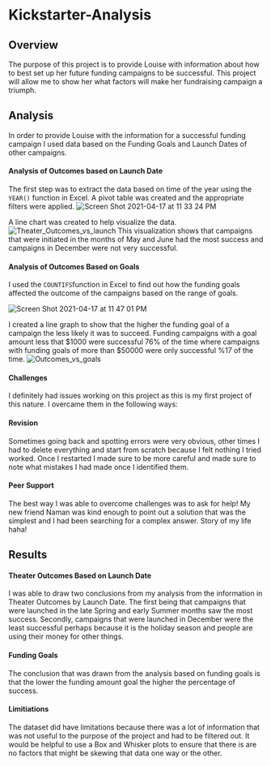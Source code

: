 # **Kickstarter-Analysis**

## **Overview**

The purpose of this project is to provide Louise with information about how to best set up her future funding campaigns to be successful. This project will allow me to show her what factors will make her fundraising campaign a triumph.

## **Analysis**

In order to provide Louise with the information for a successful funding campaign I used data based on the Funding Goals and Launch Dates of other campaigns.

#### **Analysis of Outcomes based on Launch Date**
The first step was to extract the data based on time of the year using the `YEAR()` function in Excel. A pivot table was created and the appropriate filters were applied. 
![Screen Shot 2021-04-17 at 11 33 24 PM](https://user-images.githubusercontent.com/81889167/115133389-d5dfda80-9fd5-11eb-9e84-709e38b187ff.png) 

A line chart was created to help visualize the data. 
![Theater_Outcomes_vs_launch](https://user-images.githubusercontent.com/81889167/115133455-5dc5e480-9fd6-11eb-86ae-23346286c428.png)
This visualization shows that campaigns that were initiated in the months of May and June had the most success and campaigns in December were not very successful.

#### **Analysis of Outcomes Based on Goals**

I used the `COUNTIFS`function in Excel to find out how the funding goals affected the outcome of the campaigns based on the range of goals. 

![Screen Shot 2021-04-17 at 11 47 01 PM](https://user-images.githubusercontent.com/81889167/115133778-ce6e0080-9fd8-11eb-992e-833bf261786c.png)

I created a line graph to show that the higher the funding goal of a campaign the less likely it was to succeed. Funding campaigns with a goal amount less that $1000 were successful 76% of the time where campaigns with funding goals of more than $50000 were only successful %17 of the time. 
![Outcomes_vs_goals](https://user-images.githubusercontent.com/81889167/115133930-ce223500-9fd9-11eb-86a1-e3b9d99c47da.png)

#### **Challenges**

I definitely had issues working on this project as this is my first project of this nature. I overcame them in the following ways:

#### **Revision**

Sometimes going back and spotting errors were very obvious, other times I had to delete everything and start from scratch because I felt nothing I tried worked. Once I restarted I made sure to be more careful and made sure to note what mistakes I had made once I identified them. 

#### **Peer Support**

The best way I was able to overcome challenges was to ask for help! My new friend Naman was kind enough to point out a solution that was the simplest and I had been searching for a complex answer. Story of my life haha!

## **Results**

#### **Theater Outcomes Based on Launch Date**
I was able to draw two conclusions from my analysis from the information in Theater Outcomes by Launch Date. The first being that campaigns that were launched in the late Spring and early Summer months saw the most success. Secondly, campaigns that were launched in December were the least successful perhaps because it is the holiday season and people are using their money for other things.

#### **Funding Goals**
The conclusion that was drawn from the analysis based on funding goals is that the lower the funding amount goal the higher the percentage of success. 

#### **Limitiations**
The dataset did have limitations because there was a lot of information that was not useful to the purpose of the project and had to be filtered out. It would be helpful to use a Box and Whisker plots to ensure that there is are no factors that might be skewing that data one way or the other.
